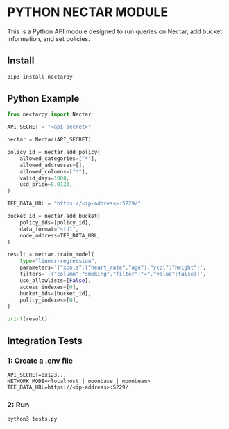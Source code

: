 # PYTHON NECTAR MODULE

This is a Python API module designed to run queries on Nectar, add bucket information, and set policies.

## Install

```bash
pip3 install nectarpy
```

## Python Example

```python
from nectarpy import Nectar
```

```python
API_SECRET = "<api-secret>"
```

```python
nectar = Nectar(API_SECRET)
```

```python
policy_id = nectar.add_policy(
    allowed_categories=["*"],
    allowed_addresses=[],
    allowed_columns=["*"],
    valid_days=1000,
    usd_price=0.0123,
)
```

```python
TEE_DATA_URL = "https://<ip-address>:5229/"
```

```python
bucket_id = nectar.add_bucket(
    policy_ids=[policy_id],
    data_format="std1",
    node_address=TEE_DATA_URL,
)
```

```python
result = nectar.train_model(
    type="linear-regression",
    parameters='{"xcols":["heart_rate","age"],"ycol":"height"}',
    filters='[{"column":"smoking","filter":"=","value":false}]',
    use_allowlists=[False],
    access_indexes=[0],
    bucket_ids=[bucket_id],
    policy_indexes=[0],
)
```

```python
print(result)
```

## Integration Tests

### 1: Create a .env file

```
API_SECRET=0x123...
NETWORK_MODE=<localhost | moonbase | moonbeam>
TEE_DATA_URL=https://<ip-address>:5229/
```

### 2: Run

```bash
python3 tests.py
```

